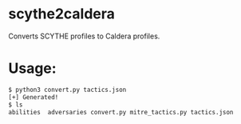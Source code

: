 # scythe2caldera
Converts SCYTHE profiles to Caldera profiles. 

# Usage:
```bash
$ python3 convert.py tactics.json
[+] Generated!
$ ls    
abilities  adversaries convert.py mitre_tactics.py tactics.json
```